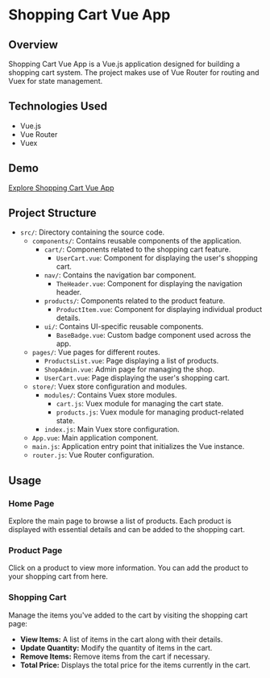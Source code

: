 # Shopping Cart Vue App

## Overview

Shopping Cart Vue App is a Vue.js application designed for building a shopping cart system. The project makes use of Vue Router for routing and Vuex for state management.

## Technologies Used

- Vue.js
- Vue Router
- Vuex

## Demo

[Explore Shopping Cart Vue App](https://shopping-cart-vuee.vercel.app/)

## Project Structure

- `src/`: Directory containing the source code.
  - `components/`: Contains reusable components of the application.
    - `cart/`: Components related to the shopping cart feature.
      - `UserCart.vue`: Component for displaying the user's shopping cart.
    - `nav/`: Contains the navigation bar component.
      - `TheHeader.vue`: Component for displaying the navigation header.
    - `products/`: Components related to the product feature.
      - `ProductItem.vue`: Component for displaying individual product details.
    - `ui/`: Contains UI-specific reusable components.
      - `BaseBadge.vue`: Custom badge component used across the app.
  - `pages/`: Vue pages for different routes.
    - `ProductsList.vue`: Page displaying a list of products.
    - `ShopAdmin.vue`: Admin page for managing the shop.
    - `UserCart.vue`: Page displaying the user's shopping cart.
  - `store/`: Vuex store configuration and modules.
    - `modules/`: Contains Vuex store modules.
      - `cart.js`: Vuex module for managing the cart state.
      - `products.js`: Vuex module for managing product-related state.
    - `index.js`: Main Vuex store configuration.
  - `App.vue`: Main application component.
  - `main.js`: Application entry point that initializes the Vue instance.
  - `router.js`: Vue Router configuration.

## Usage

### Home Page

Explore the main page to browse a list of products. Each product is displayed with essential details and can be added to the shopping cart.

### Product Page

Click on a product to view more information. You can add the product to your shopping cart from here.

### Shopping Cart

Manage the items you've added to the cart by visiting the shopping cart page:

- **View Items:** A list of items in the cart along with their details.
- **Update Quantity:** Modify the quantity of items in the cart.
- **Remove Items:** Remove items from the cart if necessary.
- **Total Price:** Displays the total price for the items currently in the cart.
